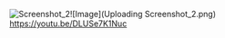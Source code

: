 ![Screenshot_2](https://github.com/AntonioZhezhel/Hill-Climb/assets/42389663/d60fe000-cd0d-4b57-9644-d195c3238de7)![Image](Uploading Screenshot_2.png)
https://youtu.be/DLUSe7K1Nuc
